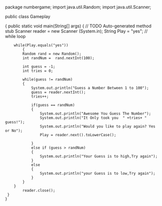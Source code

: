 package numbergame;
import java.util.Random;
import java.util.Scanner;

public class Gameplay

{
	public static void main(String[] args) {
		// TODO Auto-generated method stub
		Scanner reader = new Scanner (System.in);
		String Play = "yes";
		// while loop 
		
		while(Play.equals("yes"))
			{
			Random rand = new Random();
			int randNum =  rand.nextInt(100);
			
			int guess = -1;
			int tries = 0;
			
			while(guess != randNum)
			{
				System.out.println("Guess a Number Between 1 to 100");
				guess = reader.nextInt();
				tries++;
				
				if(guess == randNum)
				{
					System.out.println("Awesome You Guess The Number");
					System.out.println("It Only took you  " +tries+ "  guess!");
					System.out.println("Would you like to play again? Yes or No");
					Play = reader.next().toLowerCase();
					
				}
				else if (guess > randNum)
				{
					System.out.println("Your Guess is to high,Try again");
				}
				else
				{
					System.out.println("your Guess is to low,Try again");
				}
			}
		}
			reader.close();
	 }
	}



